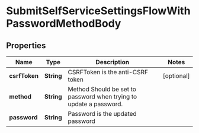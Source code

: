 

# SubmitSelfServiceSettingsFlowWithPasswordMethodBody


## Properties

| Name | Type | Description | Notes |
|------------ | ------------- | ------------- | -------------|
|**csrfToken** | **String** | CSRFToken is the anti-CSRF token |  [optional] |
|**method** | **String** | Method  Should be set to password when trying to update a password. |  |
|**password** | **String** | Password is the updated password |  |



